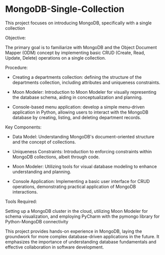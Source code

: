 # MongoDB-Single-Collection

This project focuses on introducing MongoDB, specifically with a single collection

Objective:

The primary goal is to familiarize with MongoDB and the Object Document Mapper (ODM) concept by implementing basic CRUD (Create, Read, Update, Delete) operations on a single collection.

Procedure:

- Creating a departments collection: defining the structure of the departments collection, including attributes and uniqueness constraints.

- Moon Modeler: Introduction to Moon Modeler for visually representing the database schema, aiding in conceptualization and planning.

- Console-based menu application: develop a simple menu-driven application in Python, allowing users to interact with the MongoDB database by creating, listing, and deleting department records.

Key Components:

- Data Model: Understanding MongoDB's document-oriented structure and the concept of collections.

- Uniqueness Constraints: Introduction to enforcing constraints within MongoDB collections, albeit through code.

- Moon Modeler: Utilizing tools for visual database modeling to enhance understanding and planning.

- Console Application: Implementing a basic user interface for CRUD operations, demonstrating practical application of MongoDB interactions.

Tools Required:

Setting up a MongoDB cluster in the cloud, utilizing Moon Modeler for schema visualization, and employing PyCharm with the pymongo library for Python-MongoDB connectivity

This project provides hands-on experience in MongoDB, laying the groundwork for more complex database-driven applications in the future. It emphasizes the importance of understanding database fundamentals and effective collaboration in software development.
